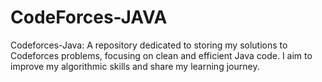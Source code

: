 # CodeForces-JAVA
Codeforces-Java: A repository dedicated to storing my solutions to Codeforces problems, focusing on clean and efficient Java code. I aim to improve my algorithmic skills and share my learning journey.
